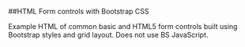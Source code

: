 ##HTML Form controls with Bootstrap CSS

Example HTML of common basic and HTML5 form controls built using Bootstrap styles and grid layout. Does not use BS JavaScript.